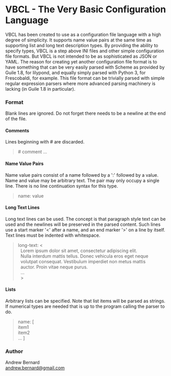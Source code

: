 

# VBCL - The Very Basic Configuration Language

VBCL has been created to use as a configuration file language with a high degree of simplicity. It supports name value pairs at the same time as supporting list and long text description types. By providing the ability to specify types, VBCL is a step above INI files and other simple configuration file formats. But VBCL is not intended to be as sophisticated as JSON or YAML. The reason for creating yet another configuration file format is to have something that can be very easily parsed with Scheme as provided by Guile 1.8, for lilypond, and equally simply parsed with Python 3, for Frescobaldi, for example. This file format can be trivially parsed with simple regular expression parsers where more advanced parsing machinery is lacking (in Guile 1.8 in particular).

### Format

Blank lines are ignored. Do not forget there needs to be a newline at the end of the file.

#### Comments
Lines beginning with # are discarded.

> \# comment ...

#### Name Value Pairs
Name value pairs consist of a name followed by a ':' followed by a value. Name and value may be arbitrary text. The pair may only occupy a single line. There is no line continuation syntax for this type.

>name: value

#### Long Text Lines
Long text lines can be used. The concept is that paragraph style text can be used and the newlines will be preserved in the parsed content. Such lines use a start marker '<' after a name, and an end marker '>' on a line by itself. Text lines must be indented with whitespace.



>long-text: <  
&nbsp;&nbsp;Lorem ipsum dolor sit amet, consectetur adipiscing elit.  
&nbsp;&nbsp;Nulla interdum mattis tellus. Donec vehicula eros eget neque   
&nbsp;&nbsp;volutpat consequat. Vestibulum imperdiet non metus mattis  
&nbsp;&nbsp;auctor. Proin vitae neque purus.  
&nbsp;&nbsp;...  
&nbsp;&nbsp;>  

#### Lists
Arbitrary lists can be specified. Note that list items will be parsed as strings. If numerical types are needed that is up to the program calling the parser to do.


>name: [  
 item1  
 item2  
 ...
 ]

### Author
Andrew Bernard  
andrew.bernard@gmail.com
